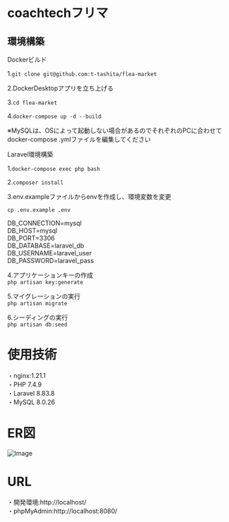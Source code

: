 # coachtechフリマ  

## 環境構築  

Dockerビルド  

1.`git clone git@github.com:t-tashita/flea-market`  

2.DockerDesktopアプリを立ち上げる  

3.`cd flea-market`  

4.`docker-compose up -d --build`  

※MySQLは、OSによって起動しない場合があるのでそれぞれのPCに合わせてdocker-compose .ymlファイルを編集してください  

Laravel環境構築  

1.`docker-compose exec php bash`  

2.`composer install`  

3.env.exampleファイルからenvを作成し、環境変数を変更  

`cp .env.example .env`  

DB_CONNECTION=mysql  
DB_HOST=mysql  
DB_PORT=3306  
DB_DATABASE=laravel_db  
DB_USERNAME=laravel_user  
DB_PASSWORD=laravel_pass  

4.アプリケーションキーの作成  
`php artisan key:generate`  

5.マイグレーションの実行  
`php artisan migrate`  

6.シーディングの実行  
`php artisan db:seed`  

# 使用技術  

・nginx:1.21.1  
・PHP  7.4.9  
・Laravel  8.83.8  
・MySQL 8.0.26  

# ER図  
![Image](https://github.com/user-attachments/assets/916d2466-c149-42c7-ada1-bd5d2b4193a5)

# URL  
・開発環境:http://localhost/  
・phpMyAdmin:http://localhost:8080/  
